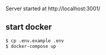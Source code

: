 Server started at http://localhost:3001/

## start docker
```bash
$ cp .env.example .env
$ docker-compose up 
```